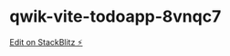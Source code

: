 # qwik-vite-todoapp-8vnqc7

[Edit on StackBlitz ⚡️](https://stackblitz.com/edit/qwik-vite-todoapp-8vnqc7)